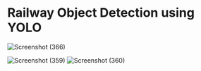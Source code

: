 # Railway Object Detection using YOLO

![Screenshot (366)](https://github.com/user-attachments/assets/de927629-23ee-42e3-9b96-31b12f966f78)

![Screenshot (359)](https://github.com/user-attachments/assets/c34bc0ba-84de-48b4-8391-c27f7e27db2b)
![Screenshot (360)](https://github.com/user-attachments/assets/00bd865b-8fc3-40fb-8ff6-b8924bca0464)
